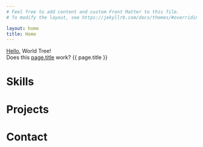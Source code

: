 ```yaml
---
# Feel free to add content and custom Front Matter to this file.
# To modify the layout, see https://jekyllrb.com/docs/themes/#overriding-theme-defaults

layout: home
title: Home
---
```


<a href="">Hello</a>, World Tree! <br>
Does this <a href="fake.com">page.title</a> work? {{ page.title }} <br>

# Skills
# Projects
# Contact